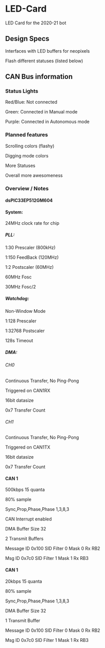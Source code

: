 # LED-Card
LED Card for the 2020-21 bot

## Design Specs

Interfaces with LED buffers for neopixels

Flash different statuses (listed below)


## CAN Bus information

### Status Lights
Red/Blue: Not connected

Green: Connected in Manual mode

Purple: Connected in Autonomous mode

### Planned features
Scrolling colors (flashy)

Digging mode colors

More Statuses

Overall more awesomeness

### Overview / Notes
#### dsPIC33EP512GM604

#### System:
24MHz clock rate for chip


##### PLL:
1:30 Prescaler (800kHz)

1:150 FeedBack (120MHz)

1:2 Postscaler (60MHz)

60MHz Fosc

30MHz Fosc/2


##### Watchdog:

Non-Window Mode

1:128 Prescaler

1:32768 Postscaler

128s Timeout

##### DMA:

###### CH0

Continuous Transfer, No Ping-Pong

Triggered on CAN1RX

16bit datasize

0x7 Transfer Count

###### CH1

Continuous Transfer, No Ping-Pong

Triggered on CAN1TX

16bit datasize

0x7 Transfer Count

#### CAN 1 
500kbps
15 quanta

80% sample

Sync,Prop,Phase,Phase
1,3,8,3

CAN Interrupt enabled

DMA Buffer Size 32

2 Transmit Buffers

Message ID 0x100
SID
Filter 0
Mask 0
Rx RB2

Msg ID 0x7c0
SID
Filter 1
Mask 1
Rx RB3

#### CAN 1 
20kbps
15 quanta

80% sample

Sync,Prop,Phase,Phase
1,3,8,3

DMA Buffer Size 32

1 Transmit Buffer

Message ID 0x100
SID
Filter 0
Mask 0
Rx RB2

Msg ID 0x7c0
SID
Filter 1
Mask 1
Rx RB3